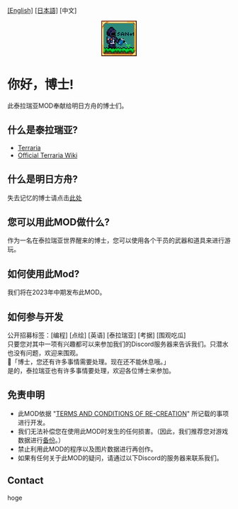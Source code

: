 [[English]](README.md) [[日本語]](README_JP.md) [中文]

<p align="center" >
<img src="icon.png"/>
</p>

# 你好，博士!
此泰拉瑞亚MOD奉献给明日方舟的博士们。

## 什么是泰拉瑞亚?
- [Terraria](https://www.terraria.org)
- [Official Terraria Wiki](https://terraria.fandom.com/wiki/Terraria_Wiki)

## 什么是明日方舟?
失去记忆的博士请点击[此处](https://ak.hypergryph.com)

## 您可以用此MOD做什么?
作为一名在泰拉瑞亚世界醒来的博士，您可以使用各个干员的武器和道具来进行游玩。

## 如何使用此Mod?
我们将在2023年中期发布此MOD。

## 如何参与开发
公开招募标签：[编程] [点绘] [英语] [泰拉瑞亚] [考据] [围观吃瓜]<br>
只要您对其中一项有兴趣都可以来参加我们的Discord服务器来告诉我们。只潜水也没有问题，欢迎来围观。<br>
🐰「博士，您还有许多事情需要处理。现在还不能休息哦。」<br>
是的，泰拉瑞亚也有许多事情要处理，欢迎各位博士来参加。<br>

## 免责申明
- 此MOD依据 "[TERMS AND CONDITIONS OF RE-CREATION](https://www.arknights.global/fankit/guidelines)" 所记载的事项进行开发。
- 我们无法补偿您在使用此MOD时发生的任何损害。（因此，我们推荐您对游戏数据进行[备份](https://github.com/tModLoader/tModLoader/wiki/Basic-tModLoader-Usage-Guide#world-and-player-backups)。）
- 禁止利用此MOD的程序以及图片数据进行再创作。
- 如果有任何关于此MOD的疑问，请通过以下Discord的服务器来联系我们。

## Contact
hoge